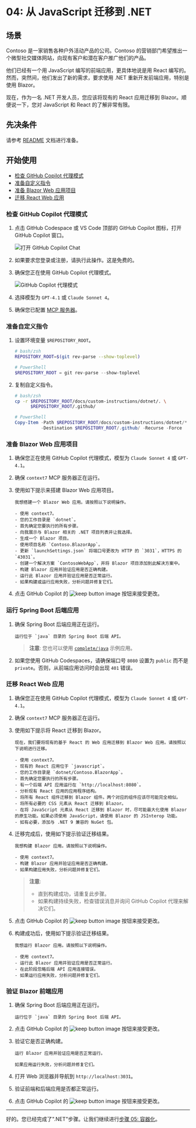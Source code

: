 # 04: 从 JavaScript 迁移到 .NET

## 场景

Contoso 是一家销售各种户外活动产品的公司。Contoso 的营销部门希望推出一个微型社交媒体网站，向现有客户和潜在客户推广他们的产品。

他们已经有一个用 JavaScript 编写的前端应用，更具体地说是用 React 编写的。然而，突然间，他们发出了新的需求，要求使用 .NET 重新开发前端应用，特别是使用 Blazor。

现在，作为一名 .NET 开发人员，您应该将现有的 React 应用迁移到 Blazor。顺便说一下，您对 JavaScript 和 React 的了解非常有限。

## 先决条件

请参考 [README](../README.md) 文档进行准备。

## 开始使用

- [检查 GitHub Copilot 代理模式](#检查-github-copilot-代理模式)
- [准备自定义指令](#准备自定义指令)
- [准备 Blazor Web 应用项目](#准备-blazor-web-应用项目)
- [迁移 React Web 应用](#迁移-react-web-应用)

### 检查 GitHub Copilot 代理模式

1. 点击 GitHub Codespace 或 VS Code 顶部的 GitHub Copilot 图标，打开 GitHub Copilot 窗口。

   ![打开 GitHub Copilot Chat](./images/setup-02.png)

1. 如果要求您登录或注册，请执行此操作。这是免费的。
1. 确保您正在使用 GitHub Copilot 代理模式。

   ![GitHub Copilot 代理模式](./images/setup-03.png)

1. 选择模型为 `GPT-4.1` 或 `Claude Sonnet 4`。
1. 确保您已配置 [MCP 服务器](./00-setup.md#设置-mcp-服务器)。

### 准备自定义指令

1. 设置环境变量 `$REPOSITORY_ROOT`。

   ```bash
   # bash/zsh
   REPOSITORY_ROOT=$(git rev-parse --show-toplevel)
   ```

   ```powershell
   # PowerShell
   $REPOSITORY_ROOT = git rev-parse --show-toplevel
   ```

1. 复制自定义指令。

    ```bash
    # bash/zsh
    cp -r $REPOSITORY_ROOT/docs/custom-instructions/dotnet/. \
          $REPOSITORY_ROOT/.github/
    ```

    ```powershell
    # PowerShell
    Copy-Item -Path $REPOSITORY_ROOT/docs/custom-instructions/dotnet/* `
              -Destination $REPOSITORY_ROOT/.github/ -Recurse -Force
    ```

### 准备 Blazor Web 应用项目

1. 确保您正在使用 GitHub Copilot 代理模式，模型为 `Claude Sonnet 4` 或 `GPT-4.1`。
1. 确保 `context7` MCP 服务器正在运行。
1. 使用如下提示来搭建 Blazor Web 应用项目。

    ```text
    我想搭建一个 Blazor Web 应用。请按照以下说明操作。

    - 使用 context7。
    - 您的工作目录是 `dotnet`。
    - 首先确定您要执行的所有步骤。
    - 向我展示与 Blazor 相关的 .NET 项目列表并让我选择。
    - 生成一个 Blazor 项目。
    - 使用项目名称 `Contoso.BlazorApp`。
    - 更新 `launchSettings.json` 将端口号更改为 HTTP 的 `3031`，HTTPS 的 `43031`。
    - 创建一个解决方案 `ContosoWebApp`，并将 Blazor 项目添加到此解决方案中。
    - 构建 Blazor 应用并验证应用是否正确构建。
    - 运行此 Blazor 应用并验证应用是否正常运行。
    - 如果构建或运行应用失败，分析问题并修复它们。
    ```

1. 点击 GitHub Copilot 的 ![keep button image](https://img.shields.io/badge/keep-blue) 按钮来接受更改。

### 运行 Spring Boot 后端应用

1. 确保 Spring Boot 后端应用正在运行。

    ```text
    运行位于 `java` 目录的 Spring Boot 后端 API。
    ```

   > **注意**: 您也可以使用 [`complete/java`](../complete/java/) 示例应用。

1. 如果您使用 GitHub Codespaces，请确保端口号 `8080` 设置为 `public` 而不是 `private`。否则，从前端应用访问时会出现 `401` 错误。

### 迁移 React Web 应用

1. 确保您正在使用 GitHub Copilot 代理模式，模型为 `Claude Sonnet 4` 或 `GPT-4.1`。
1. 确保 `context7` MCP 服务器正在运行。
1. 使用如下提示将 React 迁移到 Blazor。

    ```text
    现在，我们要将现有的基于 React 的 Web 应用迁移到 Blazor Web 应用。请按照以下说明进行迁移。
    
    - 使用 context7。
    - 现有的 React 应用位于 `javascript`。
    - 您的工作目录是 `dotnet/Contoso.BlazorApp`。
    - 首先确定您要执行的所有步骤。
    - 有一个后端 API 应用运行在 `http://localhost:8080`。
    - 分析现有 React 应用的应用程序结构。
    - 将所有 React 组件迁移到 Blazor 组件。两个对应的组件应该尽可能完全相似。
    - 将所有必要的 CSS 元素从 React 迁移到 Blazor。
    - 在将 JavaScript 元素从 React 迁移到 Blazor 时，尽可能最大化使用 Blazor 的原生功能。如果必须使用 JavaScript，请使用 Blazor 的 JSInterop 功能。
    - 如有必要，添加与 .NET 9 兼容的 NuGet 包。
    ```

1. 迁移完成后，使用如下提示验证迁移结果。

    ```text
    我想构建 Blazor 应用。请按照以下说明操作。

    - 使用 context7。
    - 构建 Blazor 应用并验证应用是否正确构建。
    - 如果构建应用失败，分析问题并修复它们。
    ```

   > **注意**:
   >
   > - 直到构建成功，请重复此步骤。
   > - 如果构建持续失败，检查错误消息并询问 GitHub Copilot 代理来解决它们。

1. 点击 GitHub Copilot 的 ![keep button image](https://img.shields.io/badge/keep-blue) 按钮来接受更改。
1. 构建成功后，使用如下提示验证迁移结果。

    ```text
    我想运行 Blazor 应用。请按照以下说明操作。

    - 使用 context7。
    - 运行此 Blazor 应用并验证应用是否正常运行。
    - 在此阶段忽略后端 API 应用连接错误。
    - 如果运行应用失败，分析问题并修复它们。
    ```

### 验证 Blazor 前端应用

1. 确保 Spring Boot 后端应用正在运行。

    ```text
    运行位于 `java` 目录的 Spring Boot 后端 API。
    ```

1. 点击 GitHub Copilot 的 ![keep button image](https://img.shields.io/badge/keep-blue) 按钮来接受更改。
1. 验证它是否正确构建。

    ```text
    运行 Blazor 应用并验证应用是否正常运行。

    如果应用运行失败，分析问题并修复它们。
    ```

1. 打开 Web 浏览器并导航到 `http://localhost:3031`。
1. 验证前端和后端应用是否都正常运行。
1. 点击 GitHub Copilot 的 ![keep button image](https://img.shields.io/badge/keep-blue) 按钮来接受更改。

---

好的。您已经完成了".NET"步骤。让我们继续进行[步骤 05: 容器化](./05-containerization.md)。